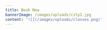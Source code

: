 ```yaml
---
title: Book Now
bannerImage: /images/uploads/city2.jpg
content: '![](/images/uploads/classes.png)'
---
```

